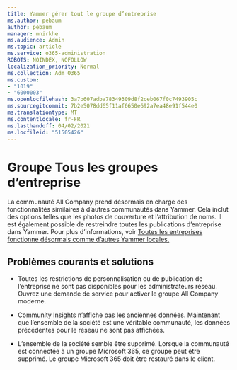 ```yaml
---
title: Yammer gérer tout le groupe d’entreprise
ms.author: pebaum
author: pebaum
manager: mnirkhe
ms.audience: Admin
ms.topic: article
ms.service: o365-administration
ROBOTS: NOINDEX, NOFOLLOW
localization_priority: Normal
ms.collection: Adm_O365
ms.custom:
- "1019"
- "6000003"
ms.openlocfilehash: 3a7b607adba78349309d8f2ceb067f0c7493905c
ms.sourcegitcommit: 7b2e5078dd65f11af6650e692a7ea48e91f544e0
ms.translationtype: MT
ms.contentlocale: fr-FR
ms.lasthandoff: 04/02/2021
ms.locfileid: "51505426"
---
```

# <a name="all-company-group"></a>Groupe Tous les groupes d’entreprise

La communauté All Company prend désormais en charge des fonctionnalités similaires à d’autres communautés dans Yammer. Cela inclut des options telles que les photos de couverture et l’attribution de noms. Il est également possible de restreindre toutes les publications d’entreprise dans Yammer. Pour plus d’informations, voir [Toutes les entreprises fonctionne désormais comme d’autres Yammer locales.](https://docs.microsoft.com/yammer/manage-yammer-groups/yammer-all-company-yammer-community)

## <a name="common-issues-and-solutions"></a>Problèmes courants et solutions

- Toutes les restrictions de personnalisation ou de publication de l’entreprise ne sont pas disponibles pour les administrateurs réseau. Ouvrez une demande de service pour activer le groupe All Company moderne.

- Community Insights n’affiche pas les anciennes données. Maintenant que l’ensemble de la société est une véritable communauté, les données précédentes pour le réseau ne sont pas affichées.

- L’ensemble de la société semble être supprimé. Lorsque la communauté est connectée à un groupe Microsoft 365, ce groupe peut être supprimé. Le groupe Microsoft 365 doit être restauré dans le client.


